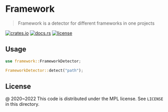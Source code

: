 # Framework

> Framework is a detector for different frameworks in one projects

[![crates.io](https://meritbadge.herokuapp.com/framework)](https://crates.io/crates/framework)
[![docs.rs](https://docs.rs/framework/badge.svg)](https://docs.rs/framework/)
[![license](https://img.shields.io/crates/l/framework)](https://github.com/inherd/framework/blob/master/LICENSE)

## Usage

```rust
use framework::FrameworkDetector;

FrameworkDetector::detect("path");
```

License
---

@ 2020~2022  This code is distributed under the MPL license. See `LICENSE` in this directory.
